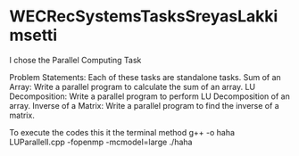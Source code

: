 # WECRecSystemsTasksSreyasLakkimsetti
I chose the Parallel Computing Task

Problem Statements:
Each of these tasks are standalone tasks.
Sum of an Array:
Write a parallel program to calculate the sum of an array.
LU Decomposition:
Write a parallel program to perform LU Decomposition of an array. 
Inverse of a Matrix:
Write a parallel program to find the inverse of a matrix. 


To execute the codes
this it the terminal method
g++ -o haha LUParallelI.cpp -fopenmp -mcmodel=large
./haha


